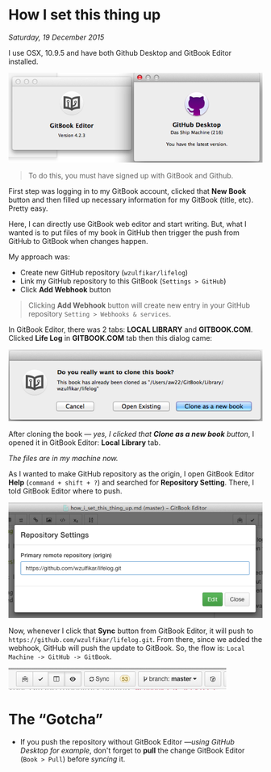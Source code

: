 # How I set this thing up

*Saturday, 19 December 2015*

I use OSX, 10.9.5 and have both Github Desktop and GitBook Editor installed. 

![GitBook & GitHub Desktop](../images/gitbook_github.png)

>To do this, you must have signed up with GitBook and Github.

First step was logging in to my GitBook account, clicked that __New Book__ button and then filled up necessary information for my GitBook (title, etc). Pretty easy.

Here, I can directly use GitBook web editor and start writing. But, what I wanted is to put files of my book in GitHub then trigger the push from GitHub to GitBook when changes happen.

My approach was:
- Create new GitHub repository (`wzulfikar/lifelog`)
- Link my GitHub repository to this GitBook (`Settings > GitHub`)
- Click __Add Webhook__ button

>Clicking __Add Webhook__ button will create new entry in your GitHub repository `Setting > Webhooks & services`.

In GitBook Editor, there was 2 tabs: **LOCAL LIBRARY** and **GITBOOK.COM**. Clicked **Life Log** in **GITBOOK.COM** tab then this dialog came:

![clone this book](../images/clone-this-book.png)

After cloning the book *— yes, I clicked that **Clone as a new book** button*, I opened it in GitBook Editor: **Local Library** tab. 

*The files are in my machine now.*

As I wanted to make GitHub repository as the origin, I open GitBook Editor **Help** (`command + shift + ?`) and searched for **Repository Setting**. There, I told GitBook Editor where to push.

![repository settings](../images/repository_settings.png)

Now, whenever I click that **Sync** button from GitBook Editor, it will push to `https://github.com/wzulfikar/lifelog.git`. From there, since we added the webhook, GitHub will push the update to GitBook. So, the flow is: `Local Machine -> GitHub -> GitBook`.

![gitbook-sync](../images/gitbook-sync.png)

# The “Gotcha”

- If you push the repository without GitBook Editor *—using GitHub Desktop for example*, don't forget to **pull** the change GitBook Editor (`Book > Pull`) before *syncing* it.